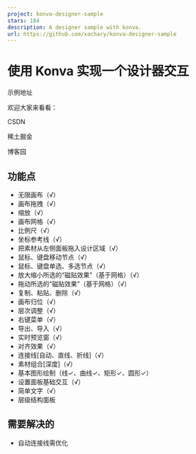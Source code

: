 ```yaml
---
project: konva-designer-sample
stars: 184
description: A designer sample with konva.
url: https://github.com/xachary/konva-designer-sample
---
```


使用 Konva 实现一个设计器交互
==================

示例地址

欢迎大家来看看：

CSDN

稀土掘金

博客园

功能点
---

-   无限画布（√）
-   画布拖拽（√）
-   缩放（√）
-   画布网格（√）
-   比例尺（√）
-   坐标参考线（√）
-   把素材从左侧面板拖入设计区域（√）
-   鼠标、键盘移动节点（√）
-   鼠标、键盘单选、多选节点（√）
-   放大缩小所选的“磁贴效果”（基于网格）（√）
-   拖动所选的“磁贴效果”（基于网格）（√）
-   复制、粘贴、删除（√）
-   画布归位（√）
-   层次调整（√）
-   右键菜单（√）
-   导出、导入（√）
-   实时预览窗（√）
-   对齐效果（√）
-   连接线\[自动、直线、折线\]（√）
-   素材组合\[深度\]（√）
-   基本图形绘制（线✓、曲线✓、矩形✓、圆形✓）
-   设置面板基础交互（√）
-   简单文字（√）
-   层级结构面板

需要解决的
-----

-   自动连接线需优化
